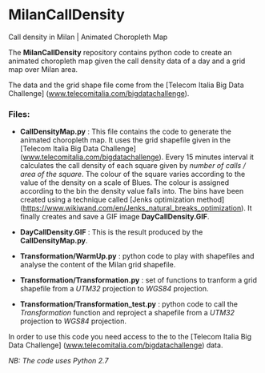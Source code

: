 # MilanCallDensity
Call density in Milan  | Animated Choropleth Map

The **MilanCallDensity** repository contains python code to create an animated choropleth map given the call density data of a day and a grid map over Milan area.

The data and the grid shape file come from the [Telecom Italia Big Data Challenge] (www.telecomitalia.com/bigdatachallenge). 

### Files: ###

* **CallDensityMap.py** : This file contains the code to generate the animated choropleth map. It uses the grid shapefile given in the [Telecom Italia Big Data Challenge] (www.telecomitalia.com/bigdatachallenge). 
Every 15 minutes interval it calculates the call density of each square given by *number of calls / area of the square*. The colour of the square varies according to the value of the density on a scale of Blues.
The colour is assigned according to the bin the density value falls into.
The bins have been created using a technique called [Jenks optimization method] (https://www.wikiwand.com/en/Jenks_natural_breaks_optimization).
It finally creates and save a GIF image **DayCallDensity.GIF**.

* **DayCallDensity.GIF** : This is the result produced by the **CallDensityMap.py**.

* **Transformation/WarmUp.py** : python code to play with shapefiles and analyse the content of the Milan grid shapefile.

* **Transformation/Transformation.py** : set of functions to tranform a grid shapefile from a *UTM32* projection to *WGS84* projection.

* **Transformation/Transformation_test.py** : python code to call the *Transformation* function and reproject a shapefile from a *UTM32* projection to *WGS84* projection.

In order to use this code you need access to the to the [Telecom Italia Big Data Challenge] (www.telecomitalia.com/bigdatachallenge) data.

*NB: The code uses Python 2.7*

